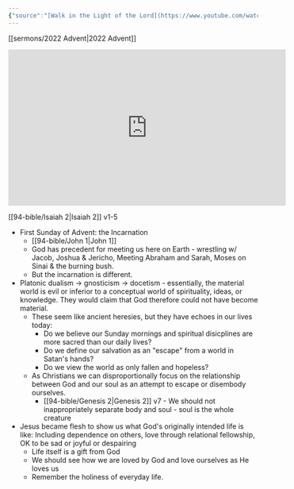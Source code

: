```yaml
---
{"source":"[Walk in the Light of the Lord](https://www.youtube.com/watch?v=_1TC6L26iBw)","clipped":"2022-11-27","dg-publish":true,"grade":2,"permalink":"/sermons/2022-11-27-walk-in-the-light-of-the-lord/","dgPassFrontmatter":true}
---
```



[[sermons/2022 Advent\|2022 Advent]]

<iframe width="560" height="315" src="https://www.youtube.com/embed/_1TC6L26iBw" title="YouTube video player" frameborder="0" allow="accelerometer; autoplay; clipboard-write; encrypted-media; gyroscope; picture-in-picture" allowfullscreen></iframe>

[[94-bible/Isaiah 2\|Isaiah 2]] v1-5

* First Sunday of Advent: the Incarnation
    * [[94-bible/John 1\|John 1]]
    * God has precedent for meeting us here on Earth - wrestling w/ Jacob, Joshua & Jericho, Meeting Abraham and Sarah, Moses on Sinai & the burning bush.
    * But the incarnation is different.
* Platonic dualism -> gnosticism -> docetism - essentially, the material world is evil or inferior to a conceptual world of spirituality, ideas, or knowledge. They would claim that God therefore could not have become material.
    * These seem like ancient heresies, but they have echoes in our lives today:
        * Do we believe our Sunday mornings and spiritual disicplines are more sacred than our daily lives?
        * Do we define our salvation as an "escape" from a world in Satan's hands?
        * Do we view the world as only fallen and hopeless?
    * As Christians we can disproportionally focus on the relationship between God and our soul as an attempt to escape or disembody ourselves.
        * [[94-bible/Genesis 2\|Genesis 2]] v7 - We should not inappropriately separate body and soul - soul is the whole creature
* Jesus became flesh to show us what God's originally intended life is like: Including dependence on others, love through relational fellowship, OK to be sad or joyful or despairing
    * Life itself is a gift from God
    * We should see how we are loved by God and love ourselves as He loves us
    * Remember the holiness of everyday life.